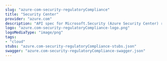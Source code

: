```yaml
---
slug: "azure-com-security-regulatoryCompliance"
title: "Security Center"
provider: "azure.com"
description: "API spec for Microsoft.Security (Azure Security Center) resource provider"
logo: "azure.com-security-regulatoryCompliance-logo.png"
logoMediaType: "image/png"
tags:
- "cloud"
stubs: "azure.com-security-regulatoryCompliance-stubs.json"
swagger: "azure.com-security-regulatoryCompliance-swagger.json"
---
```

